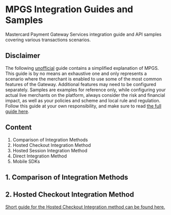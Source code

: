 # MPGS Integration Guides and Samples
Mastercard Payment Gateway Services integration guide and API samples covering various transactions scenarios.

## Disclaimer
The following <ins>unofficial</ins> guide contains a simplified explanation of MPGS. This guide is by no means an exhaustive one and only represents a scenario where the merchant is enabled to use some of the most common features of the Gateway. Additional features may need to be configured separately. Samples are examples for reference only, while configuring your actual live merchants on the platform, always consider the risk and financial impact, as well as your policies and scheme and local rule and regulation. Follow this guide at your own responsibility, and make sure to read [the full guide here](https://ap-gateway.mastercard.com/api/documentation/integrationGuidelines/index.html?locale=en_US).

## Content
1. Comparison of Integration Methods
2. Hosted Checkout Integration Method
3. Hosted Session Integration Method
4. Direct Integration Method
5. Mobile SDKs

## 1. Comparison of Integration Methods


## 2. Hosted Checkout Integration Method
[Short guide for the Hosted Checkout Integration method can be found here.]()
